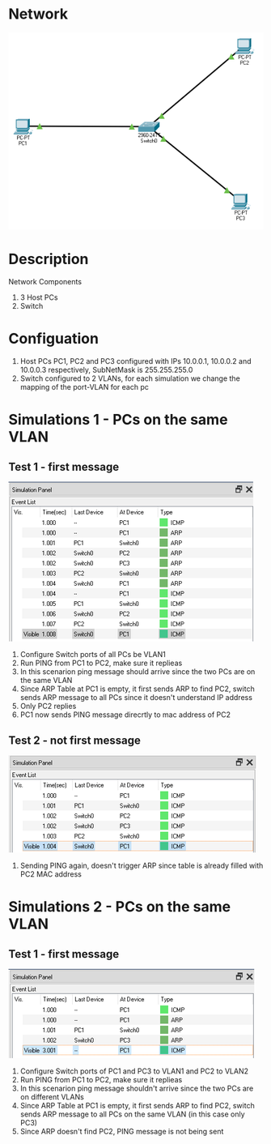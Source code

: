 # Network
![](Network.PNG)</br>
# Description
Network Components</br>
1. 3 Host PCs</br>
2. Switch</br>
# Configuation
1. Host PCs PC1, PC2 and PC3 configured with IPs 10.0.0.1, 10.0.0.2 and 10.0.0.3 respectively, SubNetMask is 255.255.255.0</br>
2. Switch configured to 2 VLANs, for each simulation we change the mapping of the port-VLAN for each pc</br>
# Simulations 1 - PCs on the same VLAN
## Test 1 - first message
![](Simulation_1_test_1.PNG)</br>
1. Configure Switch ports of all PCs be VLAN1</br>
2. Run PING from PC1 to PC2, make sure it replieas</br>
3. In this scenarion ping message should arrive since the two PCs are on the same VLAN</br>
4. Since ARP Table at PC1 is empty, it first sends ARP to find PC2, switch sends ARP message to all PCs since it doesn't understand IP address</br>
5. Only PC2 replies</br>
6. PC1 now sends PING message direcrtly to mac address of PC2</br>
## Test 2 - not first message
![](Simulation_1_test_2.PNG)</br>
1. Sending PING again, doesn't trigger ARP since table is already filled with PC2 MAC address</br>
# Simulations 2 - PCs on the same VLAN
## Test 1 - first message
![](Simulation_2_test_1.PNG)</br>
1. Configure Switch ports of PC1 and PC3 to VLAN1 and PC2 to VLAN2</br>
2. Run PING from PC1 to PC2, make sure it replieas</br>
3. In this scenarion ping message shouldn't arrive since the two PCs are on different VLANs</br>
4. Since ARP Table at PC1 is empty, it first sends ARP to find PC2, switch sends ARP message to all PCs on the same VLAN (in this case only PC3)</br>
5. Since ARP doesn't find PC2, PING message is not being sent</br>
